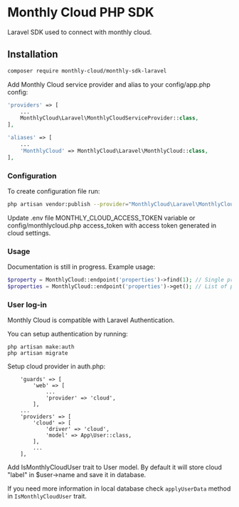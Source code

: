 Monthly Cloud PHP SDK
=========================

Laravel SDK used to connect with monthly cloud.

## Installation

``` bash
composer require monthly-cloud/monthly-sdk-laravel
```

Add Monthly Cloud service provider and alias to your config/app.php config:

```php
'providers' => [
    ...
    MonthlyCloud\Laravel\MonthlyCloudServiceProvider::class,
],
```

```php
'aliases' => [
    ...
    'MonthlyCloud' => MonthlyCloud\Laravel\MonthlyCloud::class,
],
```

### Configuration

To create configuration file run:

``` bash
php artisan vendor:publish --provider="MonthlyCloud\Laravel\MonthlyCloudServiceProvider"
```

Update .env file MONTHLY_CLOUD_ACCESS_TOKEN variable or config/monthlycloud.php access_token with access token generated in cloud settings.

### Usage

Documentation is still in progress. Example usage:
```php
$property = MonthlyCloud::endpoint('properties')->find(1); // Single property
$properties = MonthlyCloud::endpoint('properties')->get(); // List of properties
```

### User log-in

Monthly Cloud is compatible with Laravel Authentication.

You can setup authentication by running:

```
php artisan make:auth
php artisan migrate
```

Setup cloud provider in auth.php:
```
    'guards' => [
        'web' => [
            ...
            'provider' => 'cloud',
        ],
    ...
    'providers' => [
        'cloud' => [
            'driver' => 'cloud',
            'model' => App\User::class,
        ],
        ...
    ],
```

Add IsMonthlyCloudUser trait to User model. By default it will store cloud "label" in $user->name and save it in database.

If you need more information in local database check `applyUserData` method in `IsMonthlyCloudUser` trait.
